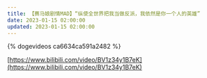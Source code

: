 ```yaml
---
title: 【赛马娘剧情MAD】“纵使全世界把我当做反派，我依然是你一个人的英雄”
date: 2023-01-15 02:00:00
updated: 2023-01-15 02:00:00
---
```


{% dogevideos ca6634ca591a2482 %}

[https://www.bilibili.com/video/BV1z34y1B7eK](https://www.bilibili.com/video/BV1z34y1B7eK)